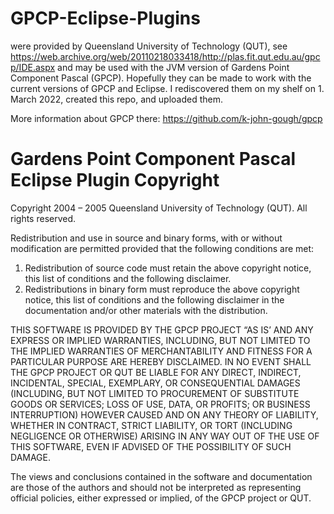 # GPCP-Eclipse-Plugins

were provided by Queensland University of Technology (QUT), see  https://web.archive.org/web/20110218033418/http://plas.fit.qut.edu.au/gpcp/IDE.aspx and may be used with the JVM version of Gardens Point Component Pascal (GPCP). Hopefully they can be made to work with the current versions of GPCP and Eclipse. I rediscovered them on my shelf on 1. March 2022, created this repo, and uploaded them. 

More information about GPCP there: https://github.com/k-john-gough/gpcp

# Gardens Point Component Pascal Eclipse Plugin Copyright

Copyright 2004 – 2005 Queensland University of Technology (QUT). All rights reserved.

Redistribution and use in source and binary forms, with or without modification are permitted provided that the following conditions are met:

1. Redistribution of source code must retain the above copyright notice, this list of conditions and the following disclaimer.
2. Redistributions in binary form must reproduce the above copyright notice, this list of conditions and the following disclaimer in the documentation and/or other materials with the distribution.

THIS SOFTWARE IS PROVIDED BY THE GPCP PROJECT “AS IS’ AND ANY EXPRESS OR IMPLIED WARRANTIES, INCLUDING, BUT NOT LIMITED TO THE IMPLIED WARRANTIES OF MERCHANTABILITY AND FITNESS FOR A PARTICULAR PURPOSE ARE HEREBY DISCLAIMED. IN NO EVENT SHALL THE GPCP PROJECT OR QUT BE LIABLE FOR ANY DIRECT, INDIRECT, INCIDENTAL, SPECIAL, EXEMPLARY, OR CONSEQUENTIAL DAMAGES (INCLUDING, BUT NOT LIMITED TO PROCUREMENT OF SUBSTITUTE GOODS OR SERVICES; LOSS OF USE, DATA, OR PROFITS; OR BUSINESS INTERRUPTION) HOWEVER CAUSED AND ON ANY THEORY OF LIABILITY, WHETHER IN CONTRACT, STRICT LIABILITY, OR TORT (INCLUDING NEGLIGENCE OR OTHERWISE) ARISING IN ANY WAY OUT OF THE USE OF THIS SOFTWARE, EVEN IF ADVISED OF THE POSSIBILITY OF SUCH DAMAGE.

The views and conclusions contained in the software and documentation are those of the authors and should not be interpreted as representing official policies, either expressed or implied, of the GPCP project or QUT.
